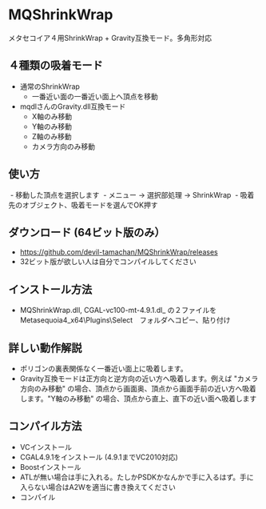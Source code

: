 # MQShrinkWrap
メタセコイア４用ShrinkWrap + Gravity互換モード。多角形対応

## ４種類の吸着モード
 - 通常のShrinkWrap
   - 一番近い面の一番近い面上へ頂点を移動
 - mqdlさんのGravity.dll互換モード
   - X軸のみ移動
   - Y軸のみ移動
   - Z軸のみ移動
   - カメラ方向のみ移動
 
 ## 使い方
  - 移動した頂点を選択します
  - メニュー -> 選択部処理 -> ShrinkWrap
  - 吸着先のオブジェクト、吸着モードを選んでOK押す

## ダウンロード (64ビット版のみ）
 - https://github.com/devil-tamachan/MQShrinkWrap/releases
 - 32ビット版が欲しい人は自分でコンパイルしてください

## インストール方法
 - MQShrinkWrap.dll, CGAL-vc100-mt-4.9.1.dl_ の２ファイルを　Metasequoia4_x64\Plugins\Select　フォルダへコピー、貼り付け
 
## 詳しい動作解説
 - ポリゴンの裏表関係なく一番近い面上に吸着します。
 - Gravity互換モードは正方向と逆方向の近い方へ吸着します。例えば "カメラ方向のみ移動" の場合、頂点から画面奥、頂点から画面手前の近い方へ吸着します。"Y軸のみ移動" の場合、頂点から直上、直下の近い面へ吸着します

## コンパイル方法
 - VCインストール
 - CGAL4.9.1をインストール (4.9.1までVC2010対応)
 - Boostインストール
 - ATLが無い場合は手に入れる。たしかPSDKかなんかで手に入るはず。手に入らない場合はA2Wを適当に書き換えてください
 - コンパイル

